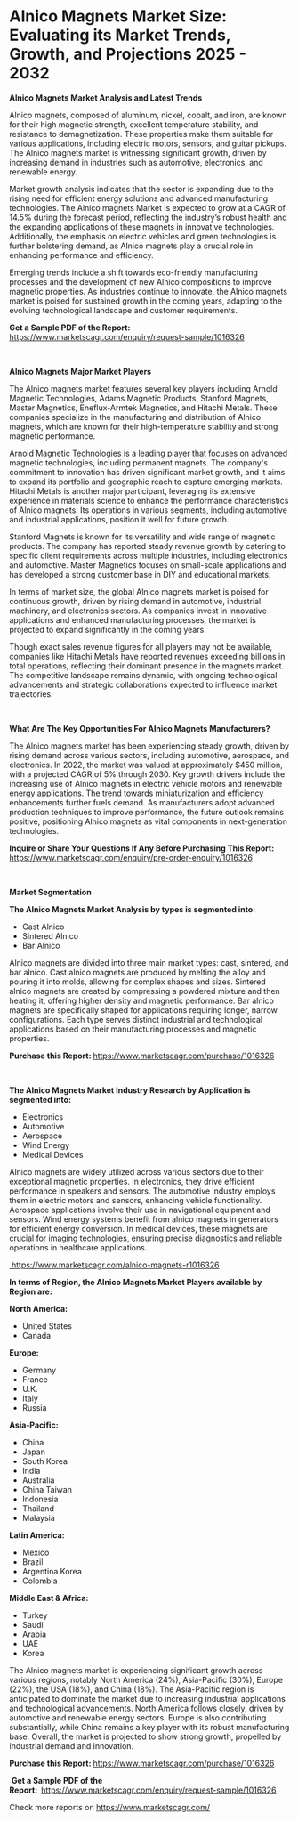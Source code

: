 <p><h1>Alnico Magnets Market Size: Evaluating its Market Trends, Growth, and Projections 2025 - 2032</h1></p><p><strong>Alnico Magnets Market Analysis and Latest Trends</strong></p>
<p><p>Alnico magnets, composed of aluminum, nickel, cobalt, and iron, are known for their high magnetic strength, excellent temperature stability, and resistance to demagnetization. These properties make them suitable for various applications, including electric motors, sensors, and guitar pickups. The Alnico magnets market is witnessing significant growth, driven by increasing demand in industries such as automotive, electronics, and renewable energy.</p><p>Market growth analysis indicates that the sector is expanding due to the rising need for efficient energy solutions and advanced manufacturing technologies. The Alnico magnets Market is expected to grow at a CAGR of 14.5% during the forecast period, reflecting the industry’s robust health and the expanding applications of these magnets in innovative technologies. Additionally, the emphasis on electric vehicles and green technologies is further bolstering demand, as Alnico magnets play a crucial role in enhancing performance and efficiency.</p><p>Emerging trends include a shift towards eco-friendly manufacturing processes and the development of new Alnico compositions to improve magnetic properties. As industries continue to innovate, the Alnico magnets market is poised for sustained growth in the coming years, adapting to the evolving technological landscape and customer requirements.</p></p>
<p><strong>Get a Sample PDF of the Report:&nbsp;</strong> <a href="https://www.marketscagr.com/enquiry/request-sample/1016326?utm_campaign=3456&utm_medium=2&utm_source=Github&utm_content=ia&utm_term=01042025&utm_id=alnico-magnets">https://www.marketscagr.com/enquiry/request-sample/1016326</a></p>
<p>&nbsp;</p>
<p><strong>Alnico Magnets Major Market Players</strong></p>
<p><p>The Alnico magnets market features several key players including Arnold Magnetic Technologies, Adams Magnetic Products, Stanford Magnets, Master Magnetics, Eneflux-Armtek Magnetics, and Hitachi Metals. These companies specialize in the manufacturing and distribution of Alnico magnets, which are known for their high-temperature stability and strong magnetic performance.</p><p>Arnold Magnetic Technologies is a leading player that focuses on advanced magnetic technologies, including permanent magnets. The company's commitment to innovation has driven significant market growth, and it aims to expand its portfolio and geographic reach to capture emerging markets. Hitachi Metals is another major participant, leveraging its extensive experience in materials science to enhance the performance characteristics of Alnico magnets. Its operations in various segments, including automotive and industrial applications, position it well for future growth.</p><p>Stanford Magnets is known for its versatility and wide range of magnetic products. The company has reported steady revenue growth by catering to specific client requirements across multiple industries, including electronics and automotive. Master Magnetics focuses on small-scale applications and has developed a strong customer base in DIY and educational markets.</p><p>In terms of market size, the global Alnico magnets market is poised for continuous growth, driven by rising demand in automotive, industrial machinery, and electronics sectors. As companies invest in innovative applications and enhanced manufacturing processes, the market is projected to expand significantly in the coming years.</p><p>Though exact sales revenue figures for all players may not be available, companies like Hitachi Metals have reported revenues exceeding billions in total operations, reflecting their dominant presence in the magnets market. The competitive landscape remains dynamic, with ongoing technological advancements and strategic collaborations expected to influence market trajectories.</p></p>
<p>&nbsp;</p>
<p><strong>What Are The Key Opportunities For Alnico Magnets Manufacturers?</strong></p>
<p><p>The Alnico magnets market has been experiencing steady growth, driven by rising demand across various sectors, including automotive, aerospace, and electronics. In 2022, the market was valued at approximately $450 million, with a projected CAGR of 5% through 2030. Key growth drivers include the increasing use of Alnico magnets in electric vehicle motors and renewable energy applications. The trend towards miniaturization and efficiency enhancements further fuels demand. As manufacturers adopt advanced production techniques to improve performance, the future outlook remains positive, positioning Alnico magnets as vital components in next-generation technologies.</p></p>
<p><strong>Inquire or Share Your Questions If Any Before Purchasing This Report:</strong> <a href="https://www.marketscagr.com/enquiry/pre-order-enquiry/1016326?utm_campaign=3456&utm_medium=2&utm_source=Github&utm_content=ia&utm_term=01042025&utm_id=alnico-magnets">https://www.marketscagr.com/enquiry/pre-order-enquiry/1016326</a></p>
<p>&nbsp;</p>
<p><strong>Market Segmentation</strong></p>
<p><strong>The Alnico Magnets Market Analysis by types is segmented into:</strong></p>
<p><ul><li>Cast Alnico</li><li>Sintered Alnico</li><li>Bar Alnico</li></ul></p>
<p><p>Alnico magnets are divided into three main market types: cast, sintered, and bar alnico. Cast alnico magnets are produced by melting the alloy and pouring it into molds, allowing for complex shapes and sizes. Sintered alnico magnets are created by compressing a powdered mixture and then heating it, offering higher density and magnetic performance. Bar alnico magnets are specifically shaped for applications requiring longer, narrow configurations. Each type serves distinct industrial and technological applications based on their manufacturing processes and magnetic properties.</p></p>
<p><strong>Purchase this Report:&nbsp;</strong><a href="https://www.marketscagr.com/purchase/1016326?utm_campaign=3456&utm_medium=2&utm_source=Github&utm_content=ia&utm_term=01042025&utm_id=alnico-magnets">https://www.marketscagr.com/purchase/1016326</a></p>
<p>&nbsp;</p>
<p><strong>The Alnico Magnets Market Industry Research by Application is segmented into:</strong></p>
<p><ul><li>Electronics</li><li>Automotive</li><li>Aerospace</li><li>Wind Energy</li><li>Medical Devices</li></ul></p>
<p><p>Alnico magnets are widely utilized across various sectors due to their exceptional magnetic properties. In electronics, they drive efficient performance in speakers and sensors. The automotive industry employs them in electric motors and sensors, enhancing vehicle functionality. Aerospace applications involve their use in navigational equipment and sensors. Wind energy systems benefit from alnico magnets in generators for efficient energy conversion. In medical devices, these magnets are crucial for imaging technologies, ensuring precise diagnostics and reliable operations in healthcare applications.</p></p>
<p><a href="https://www.marketscagr.com/alnico-magnets-r1016326?utm_campaign=3456&utm_medium=2&utm_source=Github&utm_content=ia&utm_term=01042025&utm_id=alnico-magnets">&nbsp;https://www.marketscagr.com/alnico-magnets-r1016326</a></p>
<p><strong>In terms of Region, the Alnico Magnets Market Players available by Region are:</strong></p>
<p>
    <p> <strong> North America: </strong>
        <ul>
            <li>United States</li>
            <li>Canada</li>
        </ul>
        </p> 
    <p> <strong> Europe: </strong>
        <ul>
            <li>Germany</li>
            <li>France</li>
            <li>U.K.</li>
            <li>Italy</li>
            <li>Russia</li>
        </ul>
        </p> 
    <p> <strong> Asia-Pacific: </strong>
        <ul>
            <li>China</li>
            <li>Japan</li>
            <li>South Korea</li>
            <li>India</li>
            <li>Australia</li>
            <li>China Taiwan</li>
            <li>Indonesia</li>
            <li>Thailand</li>
            <li>Malaysia</li>
        </ul>
        </p> 
    <p> <strong> Latin America: </strong>
        <ul>
            <li>Mexico</li>
            <li>Brazil</li>
            <li>Argentina Korea</li>
            <li>Colombia</li>
        </ul>
        </p> 
    <p> <strong> Middle East & Africa: </strong>
        <ul>
            <li>Turkey</li>
            <li>Saudi</li>
            <li>Arabia</li>
            <li>UAE</li>
            <li>Korea</li>
        </ul>
    </p>
    </p>
<p><p>The Alnico magnets market is experiencing significant growth across various regions, notably North America (24%), Asia-Pacific (30%), Europe (22%), the USA (18%), and China (18%). The Asia-Pacific region is anticipated to dominate the market due to increasing industrial applications and technological advancements. North America follows closely, driven by automotive and renewable energy sectors. Europe is also contributing substantially, while China remains a key player with its robust manufacturing base. Overall, the market is projected to show strong growth, propelled by industrial demand and innovation.</p></p>
<p><strong>Purchase this Report: </strong><a href="https://www.marketscagr.com/purchase/1016326?utm_campaign=3456&utm_medium=2&utm_source=Github&utm_content=ia&utm_term=01042025&utm_id=alnico-magnets">https://www.marketscagr.com/purchase/1016326</a></p>
<p>&nbsp;<strong>Get a Sample PDF of the Report:&nbsp;&nbsp;</strong><a href="https://www.marketscagr.com/enquiry/request-sample/1016326?utm_campaign=3456&utm_medium=2&utm_source=Github&utm_content=ia&utm_term=01042025&utm_id=alnico-magnets">https://www.marketscagr.com/enquiry/request-sample/1016326</a></p>
<p><strong></strong></p>
<p>Check more reports on <a href="https://www.marketscagr.com/?utm_campaign=3456&utm_medium=2&utm_source=Github&utm_content=ia&utm_term=01042025&utm_id=alnico-magnets">https://www.marketscagr.com/</a></p>